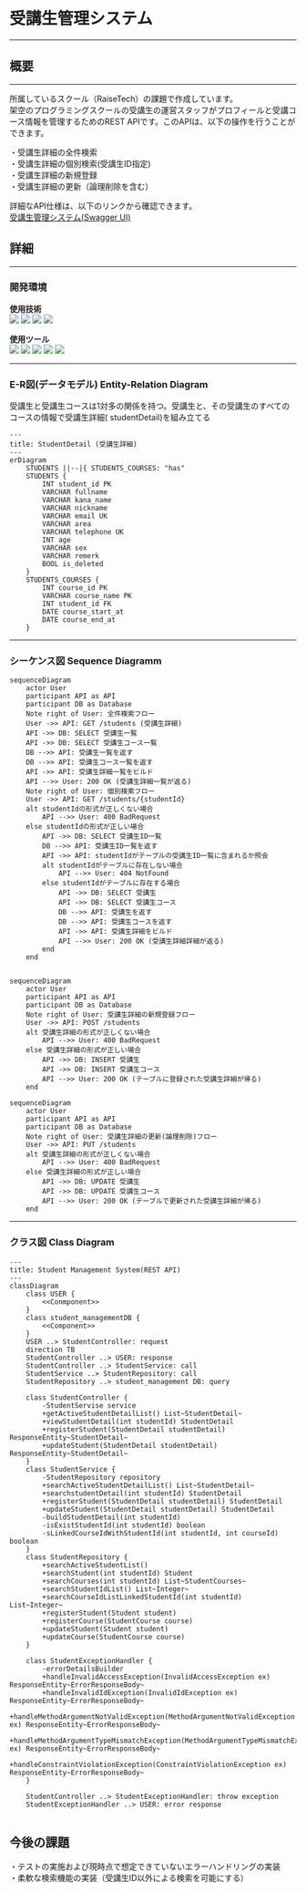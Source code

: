 # 受講生管理システム

***

## 概要

---
所属しているスクール（RaiseTech）の課題で作成しています。  
架空のプログラミングスクールの受講生の運営スタッフがプロフィールと受講コース情報を管理するためのREST
APIです。このAPIは、以下の操作を行うことができます。

・受講生詳細の全件検索  
・受講生詳細の個別検索(受講生ID指定)  
・受講生詳細の新規登録  
・受講生詳細の更新（論理削除を含む）

詳細なAPI仕様は、以下のリンクから確認できます。  
[受講生管理システム(Swagger UI)](https://saway261.github.io/StudentManagement/)

## 詳細

---

### 開発環境

**使用技術**  
<img src="https://img.shields.io/badge/language-Java 21-007396.svg">
<img src="https://img.shields.io/badge/framework-springboot 3.4.3-6DB33F.svg?logo=springboot&logoColor=#000000">
<img src="https://img.shields.io/badge/-MySQL-4479A1.svg?logo=mysql&logoColor=FFFFFF">
<img src="https://img.shields.io/badge/-MyBatis-990000.svg">

**使用ツール**  
<img src="https://img.shields.io/badge/-IntelliJ IDEA-000000.svg?logo=intellijidea&logoColor=FFFFFF">
<img src="https://img.shields.io/badge/-Git-F05032.svg?logo=git&logoColor=F8A899">
<img src="https://img.shields.io/badge/-GitHub-181717.svg?logo=github&logoColor=FFFFFF}">
<img src="https://img.shields.io/badge/-Postman-FF6C37.svg?logo=postman&logoColor=FFFFFF">
<img src="https://img.shields.io/badge/-OpenAPI-6BA539.svg?logo=openapiinitiative&logoColor=FFFFFF">

---

### E-R図(データモデル) Entity-Relation Diagram

受講生と受講生コースは1対多の関係を持つ。受講生と、その受講生のすべてのコースの情報で受講生詳細(
studentDetail)を組み立てる

```mermaid
---
title: StudentDetail (受講生詳細)
---
erDiagram
    STUDENTS ||--|{ STUDENTS_COURSES: "has"
    STUDENTS {
        INT student_id PK
        VARCHAR fullname
        VARCHAR kana_name
        VARCHAR nickname
        VARCHAR email UK
        VARCHAR area
        VARCHAR telephone UK
        INT age
        VARCHAR sex
        VARCHAR remerk
        BOOL is_deleted
    }
    STUDENTS_COURSES {
        INT course_id PK
        VARCHAR course_name PK
        INT student_id FK
        DATE course_start_at
        DATE course_end_at
    }
```

---

### シーケンス図 Sequence Diagramm

```mermaid
sequenceDiagram
    actor User
    participant API as API
    participant DB as Database
    Note right of User: 全件検索フロー
    User ->> API: GET /students (受講生詳細)
    API ->> DB: SELECT 受講生一覧
    API ->> DB: SELECT 受講生コース一覧
    DB -->> API: 受講生一覧を返す
    DB -->> API: 受講生コース一覧を返す
    API ->> API: 受講生詳細一覧をビルド
    API -->> User: 200 OK (受講生詳細一覧が返る)
    Note right of User: 個別検索フロー
    User ->> API: GET /students/{studentId}
    alt studentIdの形式が正しくない場合
        API -->> User: 400 BadRequest
    else studentIdの形式が正しい場合
        API ->> DB: SELECT 受講生ID一覧
        DB -->> API: 受講生ID一覧を返す
        API ->> API: studentIdがテーブルの受講生ID一覧に含まれるか照会
        alt studentIdがテーブルに存在しない場合
            API -->> User: 404 NotFound
        else studentIdがテーブルに存在する場合
            API ->> DB: SELECT 受講生
            API ->> DB: SELECT 受講生コース
            DB -->> API: 受講生を返す
            DB -->> API: 受講生コースを返す
            API ->> API: 受講生詳細をビルド
            API -->> User: 200 OK (受講生詳細詳細が返る)
        end
    end

```

```mermaid

sequenceDiagram
    actor User
    participant API as API
    participant DB as Database
    Note right of User: 受講生詳細の新規登録フロー
    User ->> API: POST /students
    alt 受講生詳細の形式が正しくない場合
        API -->> User: 400 BadRequest
    else 受講生詳細の形式が正しい場合
        API ->> DB: INSERT 受講生
        API ->> DB: INSERT 受講生コース
        API -->> User: 200 OK (テーブルに登録された受講生詳細が帰る)
    end

```

```mermaid
sequenceDiagram
    actor User
    participant API as API
    participant DB as Database
    Note right of User: 受講生詳細の更新(論理削除)フロー
    User ->> API: PUT /students
    alt 受講生詳細の形式が正しくない場合
        API -->> User: 400 BadRequest
    else 受講生詳細の形式が正しい場合
        API ->> DB: UPDATE 受講生
        API ->> DB: UPDATE 受講生コース
        API -->> User: 200 OK (テーブルで更新された受講生詳細が帰る)
    end
```

---

### クラス図 Class Diagram

```mermaid
---
title: Student Management System(REST API)
---
classDiagram
    class USER {
        <<Conmponent>>
    }
    class student_managementDB {
        <<Component>>
    }
    USER ..> StudentController: request
    direction TB
    StudentController ..> USER: response
    StudentController ..> StudentService: call
    StudentService ..> StudentRepository: call
    StudentRepository ..> student_management DB: query

    class StudentController {
        -StudentServise service
        +getActiveStudentDetailList() List~StudentDetail~
        +viewStudentDetail(int studentId) StudentDetail
        +registerStudent(StudentDetail studentDetail) ResponseEntity~StudentDetail~
        +updateStudent(StudentDetail studentDetail) ResponseEntity~StudentDetail~
    }
    class StudentService {
        -StudentRepository repository
        +searchActiveStudentDetailList() List~StudentDetail~
        +searchstudentDetail(int studentId) StudentDetail
        +registerStudent(StudentDetail studentDetail) StudentDetail
        +updateStudent(StudentDetail studentDetail) StudentDetail
        -buildStudentDetail(int studentId)
        -isExistStudentId(int studentId) boolean
        -sLinkedCourseIdWithStudentId(int studentId, int courseId) boolean
    }
    class StudentRepository {
        +searchActiveStudentList()
        +searchStudent(int studentId) Student
        +searchCourses(int studentId) List~StudentCourses~
        +searchStudentIdList() List~Integer~
        +searchCourseIdListLinkedStudentId(int studentId) List~Integer~
        +registerStudent(Student student)
        +registerCourse(StudentCourse course)
        +updateStudent(Student student)
        +updateCourse(StudentCourse course)
    }

    class StudentExceptionHandler {
        -errorDetailsBuilder
        +handleInvalidAccessException(InvalidAccessException ex) ResponseEntity~ErrorResponseBody~
        +handleInvalidIdException(InvalidIdException ex) ResponseEntity~ErrorResponseBody~
        +handleMethodArgumentNotValidException(MethodArgumentNotValidException ex) ResponseEntity~ErrorResponseBody~
        +handleMethodArgumentTypeMismatchException(MethodArgumentTypeMismatchException ex) ResponseEntity~ErrorResponseBody~
        +handleConstraintViolationException(ConstraintViolationException ex) ResponseEntity~ErrorResponseBody~
    }

    StudentController ..> StudentExceptionHandler: throw exception
    StudentExceptionHandler ..> USER: error response


```

## 今後の課題

・テストの実施および現時点で想定できていないエラーハンドリングの実装  
・柔軟な検索機能の実装（受講生ID以外による検索を可能にする）
